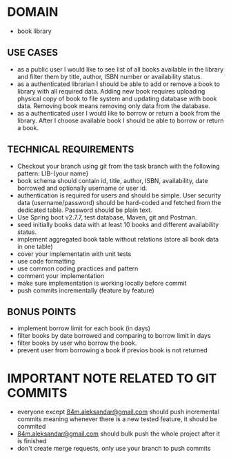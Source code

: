 # DOMAIN
- book library

## USE CASES
- as a public user I would like to see list of all books available in the library and filter them by title, author, ISBN number or availability status. 
- as a authenticated librarian I should be able to add or remove a book to library with all required data. Adding new book requires uploading physical copy of book to file system and updating database with book data. Removing book means removing only data from the database.
- as a authenticated user I would like to borrow or return a book from the library. After I choose available book I should be able to borrow or return a book.


## TECHNICAL REQUIREMENTS
- Checkout your branch using git from the task branch with the following pattern: LIB-{your name}
- book schema should contain id, title, author, ISBN, availability, date borrowed and optionally username or user id.
- authentication is required for users and should be simple. User security data (username/password) should be hard-coded and fetched from the dedicated table. Password should be plain text.
- Use Spring boot v2.7.7, test database, Maven, git and Postman.
- seed initially books data with at least 10 books and different availability status.
- implement aggregated book table without relations (store all book data in one table)
- cover your implementatin with unit tests
- use code formatting
- use common coding practices and pattern 
- comment your implementation
- make sure implementation is working locally before commit
- push commits incrementally (feature by feature)

## BONUS POINTS
- implement borrow limit for each book (in days)
- filter books by date borrowed and comparing to borrow limit in days
- filter books by user who borrow the book.
- prevent user from borrowing a book if previos book is not returned 


# IMPORTANT NOTE RELATED TO GIT COMMITS
- everyone except 84m.aleksandar@gmail.com should push incremental commits meaning whenever there is a new tested feature, it should be commited
- 84m.aleksandar@gmail.com should bulk push the whole project after it is finished
- don't create merge requests, only use your branch to push commits
